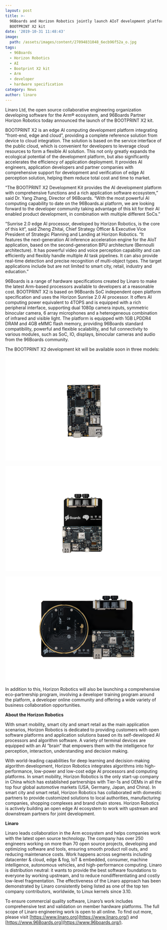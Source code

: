 ```yaml
---
layout: post
title: >-
  96Boards and Horizon Robotics jointly launch AIoT development platform:
  BOOTPRINT X2 kit
date: '2019-10-31 11:48:43'
image:
  path: /assets/images/content/27094831048_6ecb96f52a_o.jpg
tags:
  - 96Boards
  - Horizon Robotics
  - AI
  - Bootprint X2 kit
  - Arm
  - developer
  - hardware specification
category: News
author: linaro
---
```

Linaro Ltd, the open source collaborative engineering organization developing software for the Arm® ecosystem, and 96Boards Partner Horizon Robotics today announced the launch of the BOOTPRINT X2 kit. 

BOOTPRINT X2 is an edge AI computing development platform integrating “front-end, edge and cloud”, providing a complete reference solution from device to cloud integration. The solution is based on the service interface of the public cloud, which is convenient for developers to leverage cloud resources to form a flexible AI solution. This not only greatly expands the ecological potential of the development platform, but also significantly accelerates the efficiency of application deployment. It provides AI engineers, application developers and partner companies with comprehensive support for development and verification of edge AI perception solution, helping them reduce total cost and time to market. 


“The BOOTPRINT X2 Development Kit provides the AI development platform with comprehensive functions and a rich application software ecosystem,” said Dr. Yang Zhang, Director of 96Boards. “With the most powerful AI computing capability to date on the 96Boards.ai platform, we are looking forward to the developer community taking advantage of this kit for their AI enabled product development, in combination with multiple different SoCs.”


“Sunrise 2.0 edge AI processor, developed by Horizon Robotics, is the core of this kit“, said Zheng Zhitai, Chief Strategy Officer & Executive Vice President of Strategic Planning and Landing at Horizon Robotics. “It features the next-generation AI inference acceleration engine for the AIoT application, based on the second-generation BPU architecture (Bernoulli architecture). It has powerful video and voice perception capability and can efficiently and flexibly handle multiple AI task pipelines. It can also provide real-time detection and precise recognition of multi-object types. The target applications include but are not limited to smart city, retail, industry and education.” 


96Boards is a range of hardware specifications created by Linaro to make the latest Arm-based processors available to developers at a reasonable cost. BOOTPRINT X2 is based on 96Boards SoC independent open platform specification and uses the Horizon Sunrise 2.0 AI processor. It offers AI computing power equivalent to 4TOPS and is equipped with a rich peripheral interface, supporting dual 1080p camera inputs, symmetric binocular camera, 6 array microphones and a heterogeneous combination of infrared and visible light. The platform is equipped with 1GB LPDDR4 DRAM and 4GB eMMC flash memory, providing 96Boards standard compatibility, powerful and flexible scalability, and full connectivity to various modules, such as SoC, IO, displays, binocular cameras and audio from the 96Boards community. 


The BOOTPRINT X2 development kit will be available soon in three models:

![Figure 1: Basic Version: BOOTPRINT X2 Kit](/assets/images/content/basic-version-bootprint-x2-kit.png "Figure 1: Basic Version: BOOTPRINT X2 Kit")

![](/assets/images/content/standard-version-bootprint-x2-camera-kit.png "Figure 2: Standard Version: BOOTPRINT X2 Camera Kit")

![](/assets/images/content/fusion-version-bootprint-x2-fusion-kit.png "Figure 3: Fusion Version: BOOTPRINT X2 Fusion Kit")

In addition to this, Horizon Robotics will also be launching a comprehensive eco-partnership program, involving a developer training program around the platform, a developer online community and offering a wide variety of business collaboration opportunities.  

**About the Horizon Robotics**

With smart mobility, smart city and smart retail as the main application scenarios, Horizon Robotics is dedicated to providing customers with open software platforms and application solutions based on its self-developed AI processors and algorithm software. A variety of terminal devices are equipped with an AI “brain” that empowers them with the intelligence for perception, interaction, understanding and decision making.


With world-leading capabilities for deep learning and decision-making algorithm development, Horizon Robotics integrates algorithms into high-performance, low-power and low-cost edge AI processors and computing platforms. In smart mobility, Horizon Robotics is the only start-up company in China which has established partnerships with Tier-1s and OEMs in all the top four global automotive markets (USA, Germany, Japan, and China). In smart city and smart retail, Horizon Robotics has collaborated with domestic partners to provide customized solutions to local authorities, manufacturing companies, shopping complexes and brand chain stores. Horizon Robotics is actively building an open edge AI ecosystem to work with upstream and downstream partners for joint development.

**Linaro**

Linaro leads collaboration in the Arm ecosystem and helps companies work with the latest open source technology. The company has over 250 engineers working on more than 70 open source projects, developing and optimizing software and tools, ensuring smooth product roll outs, and reducing maintenance costs. Work happens across segments including datacenter & cloud, edge & fog, IoT & embedded, consumer, machine intelligence, autonomous vehicles, and high-performance computing. Linaro is distribution neutral: it wants to provide the best software foundations to everyone by working upstream, and to reduce nondifferentiating and costly low-level fragmentation. The effectiveness of the Linaro approach has been demonstrated by Linaro consistently being listed as one of the top ten company contributors, worldwide, to Linux kernels since 3.10.

To ensure commercial quality software, Linaro’s work includes comprehensive test and validation on member hardware platforms. The full scope of Linaro engineering work is open to all online. To find out more, please visit [https://www.linaro.org](https://www.linaro.org/) and [https://www.96Boards.org](https://www.96boards.org/).
